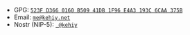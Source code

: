 - GPG: [`523F D366 0160 B509 41DB 1F96 E4A3 193C 6CAA 375B`](https://github.com/kehiy.gpg)
- Email: [`me@kehiy.net`](mailto:me@kehiy.net)
- Nostr (NIP-5): [`_@kehiy`](https://njump.me/kehiy.net)
